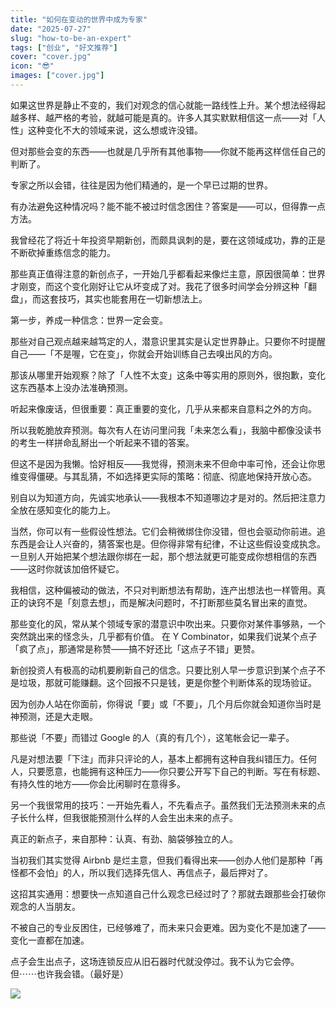 ```yaml
---
title: "如何在变动的世界中成为专家"
date: "2025-07-27"
slug: "how-to-be-an-expert"
tags: ["创业", "好文推荐"]
cover: "cover.jpg"
icon: "😎"
images: ["cover.jpg"]
---
```

如果这世界是静止不变的，我们对观念的信心就能一路线性上升。某个想法经得起越多样、越严格的考验，就越可能是真的。许多人其实默默相信这一点——对「人性」这种变化不大的领域来说，这么想或许没错。



但对那些会变的东西——也就是几乎所有其他事物——你就不能再这样信任自己的判断了。



专家之所以会错，往往是因为他们精通的，是一个早已过期的世界。



有办法避免这种情况吗？能不能不被过时信念困住？答案是——可以，但得靠一点方法。



我曾经花了将近十年投资早期新创，而颇具讽刺的是，要在这领域成功，靠的正是不断砍掉重练信念的能力。



那些真正值得注意的新创点子，一开始几乎都看起来像烂主意，原因很简单：世界才刚变，而这个变化刚好让它从坏变成了对。我花了很多时间学会分辨这种「翻盘」，而这套技巧，其实也能套用在一切新想法上。



第一步，养成一种信念：世界一定会变。



那些对自己观点越来越笃定的人，潜意识里其实是认定世界静止。只要你不时提醒自己——「不是喔，它在变」，你就会开始训练自己去嗅出风的方向。



那该从哪里开始观察？除了「人性不太变」这条中等实用的原则外，很抱歉，变化这东西基本上没办法准确预测。



听起来像废话，但很重要：真正重要的变化，几乎从来都来自意料之外的方向。



所以我乾脆放弃预测。每次有人在访问里问我「未来怎么看」，我脑中都像没读书的考生一样拼命乱掰出一个听起来不错的答案。



但这不是因为我懒。恰好相反——我觉得，预测未来不但命中率可怜，还会让你思维变得僵硬。与其乱猜，不如选择更实际的策略：彻底、彻底地保持开放心态。



别自以为知道方向，先诚实地承认——我根本不知道哪边才是对的。然后把注意力全放在感知变化的能力上。



当然，你可以有一些假设性想法。它们会稍微绑住你没错，但也会驱动你前进。追东西是会让人兴奋的，猜答案也是。但你得非常有纪律，不让这些假设变成执念。
一旦别人开始把某个想法跟你绑在一起，那个想法就更可能变成你想相信的东西——这时你就该加倍怀疑它。



我相信，这种偏被动的做法，不只对判断想法有帮助，连产出想法也一样管用。真正的诀窍不是「刻意去想」，而是解决问题时，不打断那些莫名冒出来的直觉。



那些变化的风，常从某个领域专家的潜意识中吹出来。只要你对某件事够熟，一个突然跳出来的怪念头，几乎都有价值。
在 Y Combinator，如果我们说某个点子「疯了点」，那通常是称赞——搞不好还比「这点子不错」更赞。



新创投资人有极高的动机要刷新自己的信念。只要比别人早一步意识到某个点子不是垃圾，那就可能赚翻。这个回报不只是钱，更是你整个判断体系的现场验证。



因为创办人站在你面前，你得说「要」或「不要」，几个月后你就会知道你当时是神预测，还是大走眼。



那些说「不要」而错过 Google 的人（真的有几个），这笔帐会记一辈子。



凡是对想法要「下注」而非只评论的人，基本上都拥有这种自我纠错压力。任何人，只要愿意，也能拥有这种压力——你只要公开写下自己的判断。写在有标题、有持久性的地方——你会比闲聊时在意得多。



另一个我很常用的技巧：一开始先看人，不先看点子。虽然我们无法预测未来的点子长什么样，但我很能预测什么样的人会生出未来的点子。



真正的新点子，来自那种：认真、有劲、脑袋够独立的人。



当初我们其实觉得 Airbnb 是烂主意，但我们看得出来——创办人他们是那种「再怪都不会怕」的人，所以我们选择先信人、再信点子，最后押对了。



这招其实通用：想要快一点知道自己什么观念已经过时了？那就去跟那些会打破你观念的人当朋友。



不被自己的专业反困住，已经够难了，而未来只会更难。因为变化不是加速了——变化一直都在加速。



点子会生出点子，这场连锁反应从旧石器时代就没停过。我不认为它会停。
但⋯⋯也许我会错。（最好是）




![](https://prod-files-secure.s3.us-west-2.amazonaws.com/112d0858-5090-4d34-a606-b75eb8d65fd2/46476355-9cf3-4e99-9b7a-3531bc426380/1000202064.png?X-Amz-Algorithm=AWS4-HMAC-SHA256&X-Amz-Content-Sha256=UNSIGNED-PAYLOAD&X-Amz-Credential=ASIAZI2LB466XNWWQN5U%2F20250731%2Fus-west-2%2Fs3%2Faws4_request&X-Amz-Date=20250731T233345Z&X-Amz-Expires=3600&X-Amz-Security-Token=IQoJb3JpZ2luX2VjELf%2F%2F%2F%2F%2F%2F%2F%2F%2F%2FwEaCXVzLXdlc3QtMiJHMEUCIAnDCukmuh6AuzpxW2MCMIVqexXoYhZVbJdZlOXkTdC7AiEA2tyQctkmiUXY3gVPGOPt9MsjrgDzv%2BabktrH4ebupgQqiAQI4P%2F%2F%2F%2F%2F%2F%2F%2F%2F%2FARAAGgw2Mzc0MjMxODM4MDUiDB4PdyYCRAq1Bg30JCrcA4GAVRbjqUGXjfaMTbf1cLzJSDAVmg0PZETlE67UeQIvPwfHVXZr9ywla3ICBtEsaO%2Bm8qmA8URzyEMMl6L%2BYDxc1bomJRF7VmsG8QU0t96Wu9DdYY62Y78ENRjWcQhCaQT9WWdHXmJ2Pv8Vwbo%2Fl4MpOJHU3t%2BaFab8AbmH61V68DdTcQbWImKWy%2BMtloEMZ0Ecy6GbY6cXk2J6lbn%2BmnKd1P8GJdPCURx%2BJME7GdbuMk%2Fy5pQhV5qnT0UxzxvFT6Dj9iUpmiTxYtXbm6Zu%2BPkRD%2FfGUzGSMeVKjm8%2BivtvGW75RdeVkln%2FZZvX6oUuwRjS77qln4tX1XPVDsBQW%2BhQO%2FvIWXXBj5JNlwLjjp5KUljPpBT1q%2FL6yHx9OKNqa%2BRf406%2FgIjrhdgyPZQFM0hMGhRHccDog8jccV7LArD0HHaPWrDomEiPq6abgJGOX5C5%2FFAjAj98yV9Cs%2BwUkXHHKOEADcgngkULit5gEvIr7WAhKirN7yfNsNYxYtRe0eQJ6gGneS8d7JU0UaSZ8DPWtaTUk4ySd2fmUfXgXZVD3ezbii9KC3%2BhozeHWJEOGzkdfnWjQDzoPvkBigIZ0oRcCJsUSl2y2q1WDG3o1msdLFmJc0nNpkeWNFK9MJTvr8QGOqUBsW5KB1QnoGMEMGn3lTqjar7wEkrA5oxrh6YM1OvjUAPobA%2Fa1R211j6%2BoVX0MW1MvctQDomjS%2BW2eZcZSGXMc8CdNjzaM6sK311%2FCmKZIOQoJBP3ZOmRubXgQ1C2VPxa9JW79I2GRNpd%2FHni%2FOxbsWEi15%2F%2B%2BbAIUfG9zc7UMCtuU2JnEHXoln6A%2ByxjvHkwZ3fMDJyEBTKDlf6rXgF5g9BoPeRI&X-Amz-Signature=b47c61b30098a2c6358c01bf4b4d440e61fd8675ee374adbac2b3cffeaf8c691&X-Amz-SignedHeaders=host&x-amz-checksum-mode=ENABLED&x-id=GetObject)

